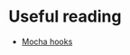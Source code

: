 # Useful reading

- [Mocha hooks](https://docs.cypress.io/guides/core-concepts/writing-and-organizing-tests.html#Hooks)
